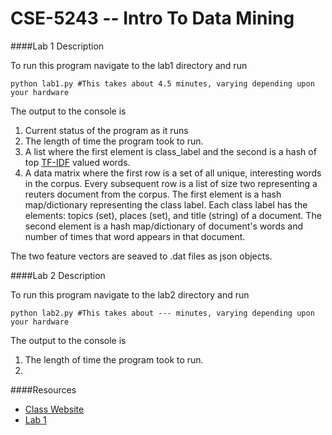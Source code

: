 # CSE-5243 -- Intro To Data Mining

####Lab 1 Description

To run this program navigate to the lab1 directory and run 
```
python lab1.py #This takes about 4.5 minutes, varying depending upon your hardware
```
The output to the console is 

1. Current status of the program as it runs
2. The length of time the program took to run.
3. A list where the first element is class_label and the second is a hash of top [TF-IDF](https://en.wikipedia.org/wiki/Tf%E2%80%93idf) valued words. 
4. A data matrix where the first row is a set of all unique, interesting words in the corpus. Every subsequent row is a list of size two representing a reuters document from the corpus. The first element is a hash map/dictionary representing the class label. Each class label has the elements: topics (set), places (set), and title (string) of a document. The second element is a hash map/dictionary of document's words and number of times that word appears in that document.

The two feature vectors are seaved to .dat files as json objects.

####Lab 2 Description

To run this program navigate to the lab2 directory and run 
```
python lab2.py #This takes about --- minutes, varying depending upon your hardware
```
The output to the console is 

1. The length of time the program took to run.
2. 

####Resources

* [Class Website](http://web.cse.ohio-state.edu/~srini/674/)
* [Lab 1](http://web.cse.ohio-state.edu/~srini/674/assignment1.doc)
